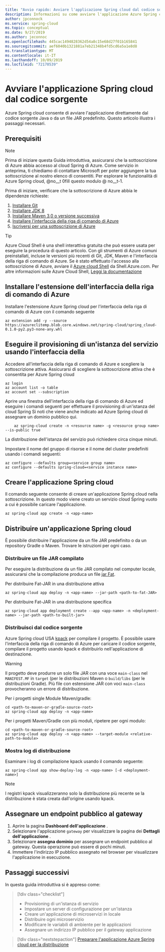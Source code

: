 ```yaml
---
title: "Avvio rapido: Avviare l'applicazione Spring cloud dal codice sorgente"
description: Informazioni su come avviare l'applicazione Azure Spring cloud direttamente dal codice sorgente
author: jpconnock
ms.service: spring-cloud
ms.topic: conceptual
ms.date: 9/27/2019
ms.author: jeconnoc
ms.openlocfilehash: 445cac1494828362d54a8c15e68d27f01b165841
ms.sourcegitcommit: aef6040b1321881a7eb21348b4fd5cd6a5a1e8d8
ms.translationtype: MT
ms.contentlocale: it-IT
ms.lasthandoff: 10/09/2019
ms.locfileid: "72170539"
---
```

# <a name="launch-your-spring-cloud-application-from-source-code"></a>Avviare l'applicazione Spring cloud dal codice sorgente

Azure Spring cloud consente di avviare l'applicazione direttamente dal codice sorgente Java o da un file JAR predefinito. Questo articolo illustra i passaggi necessari.

## <a name="prerequisites"></a>Prerequisiti

>[!Note]
> Prima di iniziare questa Guida introduttiva, assicurarsi che la sottoscrizione di Azure abbia accesso al cloud Spring di Azure.  Come servizio in anteprima, ti chiediamo di contattare Microsoft per poter aggiungere la tua sottoscrizione al nostro elenco di consentiti.  Per esplorare le funzionalità di Azure Spring cloud, @no__t 0fill questo modulo @ no__t-1.

Prima di iniziare, verificare che la sottoscrizione di Azure abbia le dipendenze richieste:

1. [Installare Git](https://git-scm.com/)
2. [Installare JDK 8](https://www.oracle.com/technetwork/java/javase/downloads/jdk8-downloads-2133151.html)
3. [Installare Maven 3,0 o versione successiva](https://maven.apache.org/download.cgi)
4. [Installare l'interfaccia della riga di comando di Azure](https://docs.microsoft.com/cli/azure/install-azure-cli?view=azure-cli-latest)
5. [Iscriversi per una sottoscrizione di Azure](https://azure.microsoft.com/free/)

> [!TIP]
> Azure Cloud Shell è una shell interattiva gratuita che può essere usata per eseguire la procedura di questo articolo.  Con gli strumenti di Azure comuni preinstallati, incluse le versioni più recenti di Git, JDK, Maven e l'interfaccia della riga di comando di Azure. Se è stato effettuato l'accesso alla sottoscrizione di Azure, avviare il [Azure cloud Shell](https://shell.azure.com) da Shell.Azure.com.  Per altre informazioni sulle Azure Cloud Shell, [Leggi la documentazione](../cloud-shell/overview.md)

## <a name="install-the-azure-cli-extension"></a>Installare l'estensione dell'interfaccia della riga di comando di Azure

Installare l'estensione Azure Spring cloud per l'interfaccia della riga di comando di Azure con il comando seguente

```Azure CLI
az extension add -y --source https://azureclitemp.blob.core.windows.net/spring-cloud/spring_cloud-0.1.0-py2.py3-none-any.whl
```

## <a name="provision-a-service-instance-using-the-azure-cli"></a>Eseguire il provisioning di un'istanza del servizio usando l'interfaccia della

Accedere all'interfaccia della riga di comando di Azure e scegliere la sottoscrizione attiva. Assicurarsi di scegliere la sottoscrizione attiva che è consentita per Azure Spring cloud

```Azure CLI
az login
az account list -o table
az account set --subscription
```

Aprire una finestra dell'interfaccia della riga di comando di Azure ed eseguire i comandi seguenti per effettuare il provisioning di un'istanza del cloud Spring Si noti che viene anche indicato ad Azure Spring cloud di assegnare un dominio pubblico qui.

```azurecli
    az spring-cloud create -n <resource name> -g <resource group name> --is-public true
```

La distribuzione dell'istanza del servizio può richiedere circa cinque minuti.

Impostare il nome del gruppo di risorse e il nome del cluster predefiniti usando i comandi seguenti:

```azurecli
az configure --defaults group=<service group name>
az configure --defaults spring-cloud=<service instance name>
```

## <a name="create-the-spring-cloud-application"></a>Creare l'applicazione Spring cloud

Il comando seguente consente di creare un'applicazione Spring cloud nella sottoscrizione.  In questo modo viene creato un servizio cloud Spring vuoto a cui è possibile caricare l'applicazione.

```azurecli
az spring-cloud app create -n <app-name>
```

## <a name="deploy-your-spring-cloud-application"></a>Distribuire un'applicazione Spring cloud

È possibile distribuire l'applicazione da un file JAR predefinito o da un repository Gradle o Maven.  Trovare le istruzioni per ogni caso.

### <a name="deploy-a-built-jar"></a>Distribuire un file JAR compilato

Per eseguire la distribuzione da un file JAR compilato nel computer locale, assicurarsi che la compilazione produca un file [jar Fat](https://docs.spring.io/spring-boot/docs/current/reference/html/howto-build.html#howto-create-an-executable-jar-with-maven).

Per distribuire Fat-JAR in una distribuzione attiva

```azurecli
az spring-cloud app deploy -n <app-name> --jar-path <path-to-fat-JAR>
```

Per distribuire Fat-JAR in una distribuzione specifica

```azurecli
az spring-cloud app deployment create --app <app-name> -n <deployment-name> --jar-path <path-to-built-jar>
```

### <a name="deploy-from-source-code"></a>Distribuisci dal codice sorgente

Azure Spring cloud USA [kpack](https://github.com/pivotal/kpack) per compilare il progetto.  È possibile usare l'interfaccia della riga di comando di Azure per caricare il codice sorgente, compilare il progetto usando kpack e distribuirlo nell'applicazione di destinazione.

> [!WARNING]
> Il progetto deve produrre un solo file JAR con una voce `main-class` nel `MANIFEST.MF` in `target` (per le distribuzioni Maven o `build/libs` (per le distribuzioni Gradle).  Più file con estensione JAR con voci `main-class` provocheranno un errore di distribuzione.

Per i progetti single Module Maven/gradle:

```azurecli
cd <path-to-maven-or-gradle-source-root>
az spring-cloud app deploy -n <app-name>
```

Per i progetti Maven/Gradle con più moduli, ripetere per ogni modulo:

```azurecli
cd <path-to-maven-or-gradle-source-root>
az spring-cloud app deploy -n <app-name> --target-module <relative-path-to-module>
```

### <a name="show-deployment-logs"></a>Mostra log di distribuzione

Esaminare i log di compilazione kpack usando il comando seguente:

```azurecli
az spring-cloud app show-deploy-log -n <app-name> [-d <deployment-name>]
```

> [!NOTE]
> I registri kpack visualizzeranno solo la distribuzione più recente se la distribuzione è stata creata dall'origine usando kpack.

## <a name="assign-a-public-endpoint-to-gateway"></a>Assegnare un endpoint pubblico al gateway

1. Aprire la pagina **Dashboard dell'applicazione** .
2. Selezionare l'applicazione `gateway` per visualizzare la pagina dei **Dettagli dell'applicazione** .
3. Selezionare **assegna dominio** per assegnare un endpoint pubblico al gateway. Questa operazione può essere di pochi minuti. 
4. Immettere l'indirizzo IP pubblico assegnato nel browser per visualizzare l'applicazione in esecuzione.

## <a name="next-steps"></a>Passaggi successivi

In questa guida introduttiva si è appreso come:

> [!div class="checklist"]
> * Provisioning di un'istanza di servizio
> * Impostare un server di configurazione per un'istanza
> * Creare un'applicazione di microservizi in locale
> * Distribuire ogni microservizio
> * Modificare le variabili di ambiente per le applicazioni
> * Assegnare un indirizzo IP pubblico per il gateway applicazione

> [!div class="nextstepaction"]
> [Preparare l'applicazione Azure Spring cloud per la distribuzione](spring-cloud-tutorial-prepare-app-deployment.md)
